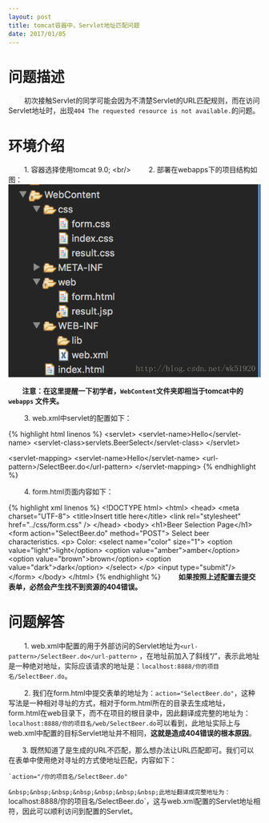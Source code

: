 ```yaml
---
layout: post
title: tomcat容器中，Servlet地址匹配问题
date: 2017/01/05
---
```

# 问题描述
&nbsp;&nbsp;&nbsp;&nbsp;&nbsp;&nbsp;&nbsp;&nbsp;初次接触Servlet的同学可能会因为不清楚Servlet的URL匹配规则，而在访问Servlet地址时，出现`404 The requested resource is not available.`的问题。

# 环境介绍

&nbsp;&nbsp;&nbsp;&nbsp;&nbsp;&nbsp;&nbsp; 1. 容器选择使用tomcat 9.0;
\<br/\>
&nbsp;&nbsp;&nbsp;&nbsp;&nbsp;&nbsp;&nbsp; 2. 部署在webapps下的项目结构如图：
![项目结构图][1]

&nbsp;&nbsp;&nbsp;&nbsp;&nbsp;&nbsp;&nbsp;**注意：在这里提醒一下初学者，`WebContent`文件夹即相当于tomcat中的`webapps` 文件夹。**

&nbsp;&nbsp;&nbsp;&nbsp;&nbsp;&nbsp;&nbsp; 3. web.xml中servlet的配置如下：

{% highlight html linenos %}
 \<servlet\>
\<servlet-name\>Hello\</servlet-name\>
\<servlet-class\>servlets.BeerSelect\</servlet-class\>
  \</servlet\>
  
  \<servlet-mapping\>
\<servlet-name\>Hello\</servlet-name\>
\<url-pattern\>/SelectBeer.do\</url-pattern\>
  \</servlet-mapping\>
{% endhighlight %}

&nbsp;&nbsp;&nbsp;&nbsp;&nbsp;&nbsp;&nbsp; 4. form.html页面内容如下：

{% highlight xml linenos %}
\<!DOCTYPE html\>
\<html\>
\<head\>
\<meta charset="UTF-8"\>
\<title\>Insert title here\</title\>
\<link rel="stylesheet" href="../css/form.css" /\>
\</head\>
\<body\>
   \<h1\>Beer Selection Page\</h1\>
   \<form action="SelectBeer.do" method="POST"\>
   Select beer characteristics.
   \<p\>
  Color:
  \<select name="color" size="1"\>
 \<option value="light"\>light\</option\>
 \<option value="amber"\>amber\</option\>
 \<option value="brown"\>brown\</option\>
 \<option value="dark"\>dark\</option\>
  \</select\>
   \</p\>
   \<input type="submit"/\>
   \</form\>
\</body\>
\</html\>
{% endhighlight %}
&nbsp;&nbsp;&nbsp;&nbsp;&nbsp;&nbsp;&nbsp; **如果按照上述配置去提交表单，必然会产生找不到资源的404错误。**

# 问题解答

&nbsp;&nbsp;&nbsp;&nbsp;&nbsp;&nbsp;&nbsp; 1. web.xml中配置的用于外部访问的Servlet地址为`<url-pattern>/SelectBeer.do</url-pattern>` ，在地址前加入了斜线“/”，表示此地址是一种绝对地址，实际应该请求的地址是：`localhost:8888/你的项目名/SelectBeer.do`。

&nbsp;&nbsp;&nbsp;&nbsp;&nbsp;&nbsp;&nbsp; 2. 我们在form.html中提交表单的地址为：`action="SelectBeer.do"`，这种写法是一种相对寻址的方式，相对于form.html所在的目录去生成地址，form.html在web目录下，而不在项目的根目录中，因此翻译成完整的地址为：`localhost:8888/你的项目名/web/SelectBeer.do`可以看到，此地址实际上与web.xml中配置的目标Servlet地址并不相同，**这就是造成404错误的根本原因**。

&nbsp;&nbsp;&nbsp;&nbsp;&nbsp;&nbsp;&nbsp;3. 既然知道了是生成的URL不匹配，那么想办法让URL匹配即可。我们可以在表单中使用绝对寻址的方式使地址匹配，内容如下：

```
`action="/你的项目名/SelectBeer.do"
```
`&nbsp;&nbsp;&nbsp;&nbsp;&nbsp;&nbsp;&nbsp;此地址翻译成完整地址为：`localhost:8888/你的项目名/SelectBeer.do\`，这与web.xml配置的Servlet地址相符，因此可以顺利访问到配置的Servlet。

[1]:	/assets/images/2017-01-05-tomcat-servlet-url/01.png